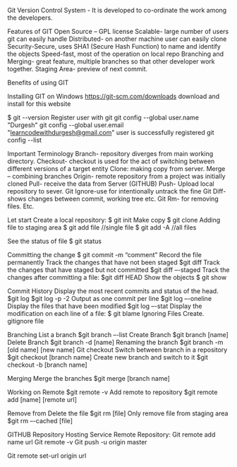 
Git
Version Control System - It is developed to co-ordinate the work among the developers.

Features of GIT
Open Source – GPL license
Scalable- large number of users git can easily handle
Distributed- on another machine user can easily clone
Security-Secure, uses SHA1 (Secure Hash Function) to name and identify the objects
Speed-fast, most of the operation on local repo
Branching and Merging- great feature, multiple branches so that other developer work together.
Staging Area- preview of next commit.

Benefits of using GIT

Installing GIT on Windows
https://git-scm.com/downloads
download and install for this website

$ git --version
Register user with git
git config --global user.name "Durgesh"
git config --global user.email "learncodewithdurgesh@gmail.com"
user is successfully registered
git config --list

Important Terminology
Branch- repository diverges from main working directory.
Checkout- checkout is used for the act of switching between different versions of a target entity
Clone: making copy from server.
Merge – combining branches
Origin- remote repository from a project was initially cloned
Pull- receive the data from Server (GITHUB)
Push- Upload local repository to sever.
Git Ignore-use for intentionally untrack the fine
Git Diff- shows changes between commit, working tree etc.
Git Rm- for removing files.
Etc.

Let start
Create a local repository:
$ git init
Make copy
$ git clone
Adding file to staging area
$ git add file //single file
$ git add -A //all files

See the status of file
$ git status

Committing the change
$ git commit -m “comment”
Record the file permanently
Track the changes that have not been staged
$git diff
Track the changes that have staged but not committed
$git diff –-staged
Track the changes after committing a file:
$git diff HEAD
Show the objects
$ git show

Commit History
Display the most recent commits and status of the head.
$git log
$git log -p -2
Output as one commit per line
$git log –-oneline
Display the files that have been modified
$git log –-stat
Display the modification on each line of a file:
$ git blame <file name>
Ignoring Files
Create. gitignore file

Branching
List a branch
$git branch –-list
Create Branch
$git branch [name]
Delete Branch
$git branch -d [name]
Renaming the branch
$git branch -m [old name] [new name]
Git checkout
Switch between branch in a repository
$git checkout [branch name]
Create new branch and switch to it
$git checkout -b [branch name]

Merging
Merge the branches
$git merge [branch name]

Working on Remote
$git remote -v
Add remote to repository
$git remote add [name] [remote url]

Remove from
Delete the file
$git rm [file]
Only remove file from staging area
$git rm –-cached [file]

GITHUB
Repository Hosting Service
Remote Repository:
Git remote add name url
Git remote -v
Git push -u origin master

Git remote set-url origin url